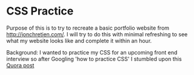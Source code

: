 # CSS Practice

Purpose of this is to try to recreate a basic portfolio website from http://jonchretien.com/. I will try to do this with minimal refreshing to see what my website looks like and complete it within an hour.

Background: I wanted to practice my CSS for an upcoming front end interview so after Googling 'how to practice CSS' I stumbled upon this [Quora post](https://www.quora.com/Where-can-I-practice-my-HTML-CSS-and-JavaScript)
